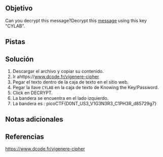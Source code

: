 ## Objetivo
Can you decrypt this message?Decrypt this [message](https://artifacts.picoctf.net/c/159/cipher.txt) using this key "CYLAB".

## Pistas
## Solución
1. Descargar el archivo y copiar su contenido.
2. Ir ahttps://www.dcode.fr/vigenere-cipher
3. Pegar el texto dentro de la caja de texto en el sitio web.
4. Pegar la llave `CYLAB` en la caja de texto de Knowing the Key/Password.
5. Click en DECRYPT.
6. La bandera se encuentra en el lado izquierdo.
7. La bandera es :
picoCTF{D0NT_US3_V1G3N3R3_C1PH3R_d85729g7}
## Notas adicionales
## Referencias
https://www.dcode.fr/vigenere-cipher